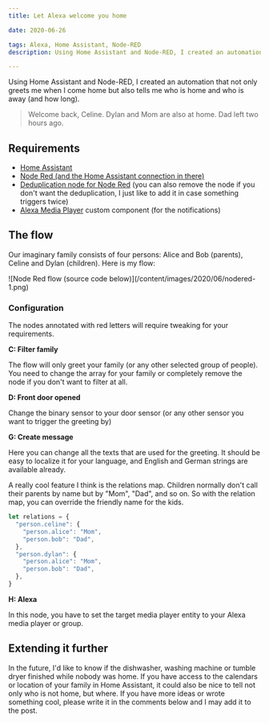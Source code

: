 ```yaml
---
title: Let Alexa welcome you home

date: 2020-06-26

tags: Alexa, Home Assistant, Node-RED
description: Using Home Assistant and Node-RED, I created an automation that not only greets me when I come home but also tells me who is home and who is away (and how long).

---
```


Using Home Assistant and Node-RED, I created an automation that not only greets me when I come home but also tells me who is home and who is away (and how long).

> Welcome back, Celine. Dylan and Mom are also at home. Dad left two hours ago.

## Requirements

- [Home Assistant](https://home-assistant.io/)
- [Node Red (and the Home Assistant connection in there)](https://community.home-assistant.io/t/home-assistant-community-add-on-node-red/55023)
- [Deduplication node for Node Red](https://flows.nodered.org/node/node-red-contrib-deduplicate) (you can also remove the node if you don't want the deduplication, I just like to add it in case something triggers twice)
- [Alexa Media Player](https://github.com/custom-components/alexa_media_player) custom component (for the notifications)

## The flow

Our imaginary family consists of four persons: Alice and Bob (parents), Celine and Dylan (children). Here is my flow:

<div class="full-width">
  ![Node Red flow (source code below)](/content/images/2020/06/nodered-1.png)
</div>

### Configuration

The nodes annotated with red letters will require tweaking for your requirements.

**C: Filter family**

The flow will only greet your family (or any other selected group of people). You need to change the array for your family or completely remove the node if you don't want to filter at all.

**D: Front door opened**

Change the binary sensor to your door sensor (or any other sensor you want to trigger the greeting by)

**G: Create message**

Here you can change all the texts that are used for the greeting. It should be easy to localize it for your language, and English and German strings are available already.

A really cool feature I think is the relations map. Children normally don't call their parents by name but by "Mom", "Dad", and so on. So with the relation map, you can override the friendly name for the kids.

```js
let relations = {
  "person.celine": {
    "person.alice": "Mom",
    "person.bob": "Dad",
  },
  "person.dylan": {
    "person.alice": "Mom",
    "person.bob": "Dad",
  },
}
```

**H: Alexa**

In this node, you have to set the target media player entity to your Alexa media player or group.

## Extending it further

In the future, I'd like to know if the dishwasher, washing machine or tumble dryer finished while nobody was home. If you have access to the calendars or location of your family in Home Assistant, it could also be nice to tell not only who is not home, but where. If you have more ideas or wrote something cool, please write it in the comments below and I may add it to the post.
